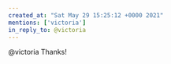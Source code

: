 ```yaml
---
created_at: "Sat May 29 15:25:12 +0000 2021"
mentions: ['victoria']
in_reply_to: @victoria
---
```


@victoria Thanks!